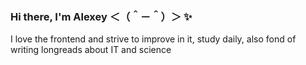 ### Hi there,  I'm Alexey ＜（＾－＾）＞ ✨

I love the frontend and strive to improve in it, study daily, also fond of writing longreads about IT and science
<!--
**Inventoris/Inventoris** is a ✨ _special_ ✨ repository because its `README.md` (this file) appears on your GitHub profile.

Here are some ideas to get you started:

- 🔭 I’m currently working on ...
- 🌱 I’m currently learning ...
- 👯 I’m looking to collaborate on ...
- 🤔 I’m looking for help with ...
- 💬 Ask me about ...
- 📫 How to reach me: ...
- 😄 Pronouns: ...
- ⚡ Fun fact: ...
-->
